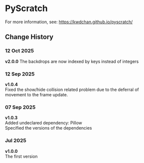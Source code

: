 # PyScratch 
For more information, see: https://kwdchan.github.io/pyscratch/



## Change History
### 12 Oct 2025
**v2.0.0**
The backdrops are now indexed by keys instead of integers


### 12 Sep 2025
**v1.0.4**  
Fixed the show/hide collision related problem due to the deferral of movement to the frame update.

### 07 Sep 2025
**v1.0.3**  
Added undeclared dependency: Pillow   
Specified the versions of the dependencies

### Jul 2025
**v1.0.0**  
The first version
